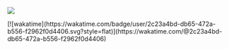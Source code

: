 
<!-- - 👋 Hi, I’m @kkk-petrov
- 👀 I’m interested in ...
- 🌱 I’m currently learning ...
- 💞️ I’m looking to collaborate on ...
- 📫 How to reach me ...
 -->

![](https://img.shields.io/static/v1?label=&message=TypeScript&color=grey&style=flat&logo=typescript)
<!--
![](https://img.shields.io/static/v1?label=&message=Go&color=grey&style=flat&logo=go)
--> [![wakatime](https://wakatime.com/badge/user/2c23a4bd-db65-472a-b556-f2962f0d4406.svg?style=flat)](https://wakatime.com/@2c23a4bd-db65-472a-b556-f2962f0d4406) 

